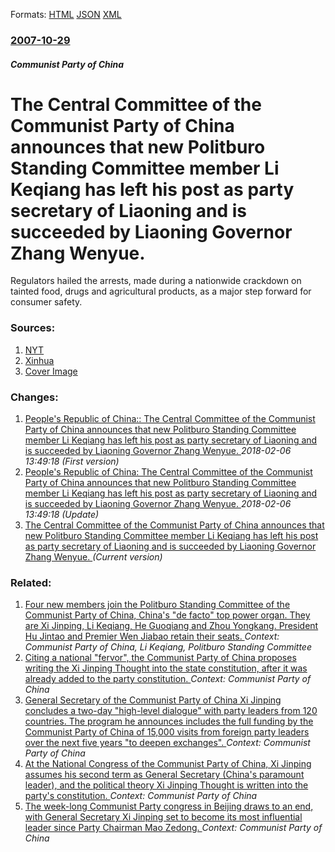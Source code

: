 
Formats: [HTML](/news/2007/10/29/the-central-committee-of-the-communist-party-of-china-announces-that-new-politburo-standing-committee-member-li-keqiang-has-left-his-post-a.html)  [JSON](/news/2007/10/29/the-central-committee-of-the-communist-party-of-china-announces-that-new-politburo-standing-committee-member-li-keqiang-has-left-his-post-a.json)  [XML](/news/2007/10/29/the-central-committee-of-the-communist-party-of-china-announces-that-new-politburo-standing-committee-member-li-keqiang-has-left-his-post-a.xml)  

### [2007-10-29](/news/2007/10/29/index.md)

##### Communist Party of China
#  The Central Committee of the Communist Party of China announces that new Politburo Standing Committee member Li Keqiang has left his post as party secretary of Liaoning and is succeeded by Liaoning Governor Zhang Wenyue. 

Regulators hailed the arrests, made during a nationwide crackdown on tainted food, drugs and agricultural products, as a major step forward for consumer safety.


### Sources:

1. [NYT](https://www.nytimes.com/2007/10/30/business/worldbusiness/30yuan.html?ex=1351396800&en=a33605c26d7ce4d3&ei=5088&partner=rssnyt&emc=rss)
2. [Xinhua](http://news.xinhuanet.com/english/2007-10/29/content_6971301.htm)
2. [Cover Image](https://static01.nyt.com/images/2007/10/30/business/30yuan-75.jpg)

### Changes:

1. [ People's Republic of China:: The Central Committee of the Communist Party of China announces that new Politburo Standing Committee member Li Keqiang has left his post as party secretary of Liaoning and is succeeded by Liaoning Governor Zhang Wenyue. ](/news/2007/10/29/people-s-republic-of-china-the-central-committee-of-the-communist-party-of-china-announces-that-new-politburo-standing-committee-member-l.md) _2018-02-06 13:49:18 (First version)_
2. [ People's Republic of China: The Central Committee of the Communist Party of China announces that new Politburo Standing Committee member Li Keqiang has left his post as party secretary of Liaoning and is succeeded by Liaoning Governor Zhang Wenyue. ](/news/2007/10/29/people-s-republic-of-china-p-the-central-committee-of-the-communist-party-of-china-announces-that-new-politburo-standing-committee-member-l.md) _2018-02-06 13:49:18 (Update)_
2. [ The Central Committee of the Communist Party of China announces that new Politburo Standing Committee member Li Keqiang has left his post as party secretary of Liaoning and is succeeded by Liaoning Governor Zhang Wenyue. ](/news/2007/10/29/the-central-committee-of-the-communist-party-of-china-announces-that-new-politburo-standing-committee-member-li-keqiang-has-left-his-post-a.md) _(Current version)_

### Related:

1. [ Four new members join the Politburo Standing Committee of the Communist Party of China, China's "de facto" top power organ. They are Xi Jinping, Li Keqiang, He Guoqiang and Zhou Yongkang. President Hu Jintao and Premier Wen Jiabao retain their seats. ](/news/2007/10/22/four-new-members-join-the-politburo-standing-committee-of-the-communist-party-of-china-china-s-de-facto-top-power-organ-they-are-xi-jin.md) _Context: Communist Party of China, Li Keqiang, Politburo Standing Committee_
2. [Citing a national "fervor", the Communist Party of China proposes writing the Xi Jinping Thought into the state constitution, after it was already added to the party constitution. ](/news/2018/01/19/citing-a-national-fervor-the-communist-party-of-china-proposes-writing-the-xi-jinping-thought-into-the-state-constitution-after-it-was-a.md) _Context: Communist Party of China_
3. [General Secretary of the Communist Party of China Xi Jinping concludes a two-day "high-level dialogue" with party leaders from 120 countries. The program he announces includes the full funding by the Communist Party of China of 15,000 visits from foreign party leaders over the next five years "to deepen exchanges". ](/news/2017/12/3/general-secretary-of-the-communist-party-of-china-xi-jinping-concludes-a-two-day-high-level-dialogue-with-party-leaders-from-120-countries.md) _Context: Communist Party of China_
4. [At the National Congress of the Communist Party of China, Xi Jinping assumes his second term as General Secretary (China's paramount leader), and the political theory Xi Jinping Thought is written into the party's constitution. ](/news/2017/10/25/at-the-national-congress-of-the-communist-party-of-china-xi-jinping-assumes-his-second-term-as-general-secretary-china-s-paramount-leader.md) _Context: Communist Party of China_
5. [The week-long Communist Party congress in Beijing draws to an end, with General Secretary Xi Jinping set to become its most influential leader since Party Chairman Mao Zedong. ](/news/2017/10/24/the-week-long-communist-party-congress-in-beijing-draws-to-an-end-with-general-secretary-xi-jinping-set-to-become-its-most-influential-lead.md) _Context: Communist Party of China_
